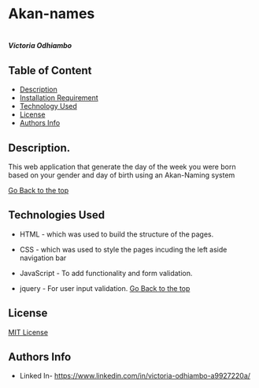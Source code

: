 # Akan-names
# 
##### Victoria Odhiambo
## Table of Content
+ [Description](#Description)
+ [Installation Requirement](#Installation)
+ [Technology Used](#technologies-used)
+ [License](#license)
+ [Authors Info](#authors-info)
## Description.
<p>This web application that generate the day of the week you were born based on your gender and day of birth using an Akan-Naming system</p>

[Go Back to the top](#my-portfolio)
## Technologies Used
* HTML - which was used to build the structure of the pages.
 
 * CSS - which was used to style the pages incuding the left aside navigation bar
 
 * JavaScript - To add functionality and form validation.

 * jquery - For user input validation.
[Go Back to the top](#akan-names)
## License
[MIT License](LICENSE)
## Authors Info
* Linked In- https://www.linkedin.com/in/victoria-odhiambo-a9927220a/